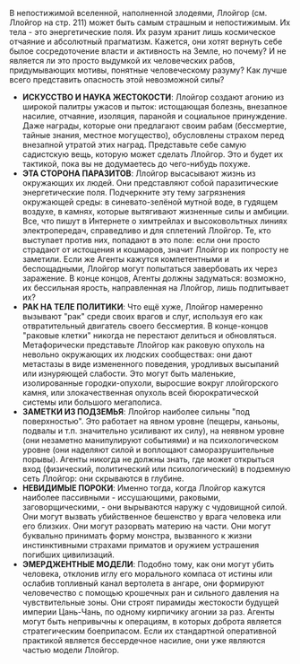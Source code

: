 В непостижимой вселенной, наполненной злодеями, Ллойгор (см. Ллойгор на стр. 211) может быть самым страшным и непостижимым. Их тела - это энергетические поля. Их разум хранит лишь космическое отчаяние и абсолютный прагматизм. Кажется, они хотят вернуть себе былое сосредоточение власти и активность на Земле, но почему? И не является ли это просто выдумкой их человеческих рабов, придумывающих мотивы, понятные человеческому разуму? Как лучше всего представить опасность этой невозможной силы?

- **ИСКУССТВО И НАУКА ЖЕСТОКОСТИ**: Ллойгор создают агонию из широкой палитры ужасов и пыток: истощающая болезнь, внезапное насилие, отчаяние, изоляция, паранойя и социальное принуждение. Даже награды, которые они предлагают своим рабам (бессмертие, тайные знания, местное могущество), обусловлены страхом перед внезапной утратой этих наград. Представьте себе самую садистскую вещь, которую может сделать Ллойгор. Это и будет их тактикой, пока вы не додумаетесь до чего-нибудь похуже.
- **ЭТА СТОРОНА ПАРАЗИТОВ**: Ллойгор высасывают жизнь из окружающих их людей. Они представляют собой паразитические энергетические поля. Подчеркните эту тему загрязнения окружающей среды: в синевато-зелёной мутной воде, в гудящем воздухе, в камнях, которые вытягивают жизненные силы и амбиции. Все, что пишут в Интернете о химтрейлах и высоковольтных линиях электропередач, справедливо и для сплетений Ллойгор. Те, кто выступает против них, попадают в это поле: если они просто страдают от истощения и кошмаров, значит Ллойгор их попросту не заметили. Если же Агенты кажутся компетентными и беспощадными, Ллойгор могут попытаться завербовать их через заражение. В конце концов, Агенты должны задуматься: возможно, их бессильная ярость, направленная на Ллойгор, лишь подпитывает их?
- **РАК НА ТЕЛЕ ПОЛИТИКИ**: Что ещё хуже, Ллойгор намеренно вызывают "рак" среди своих врагов и слуг, используя его как отвратительный двигатель своего бессмертия. В конце-концов "раковые клетки" никогда не перестают делиться и обновляться. Метафорически представьте Ллойгор как раковую опухоль на невольно окружающих их людских сообществах: они дают метастазы в виде измененного поведения, уродливых высыпаний или изнуряющей слабости. Это могут быть маленькие, изолированные городки-опухоли, выросшие вокруг ллойгорского камня, или злокачественная опухоль всей бюрократической системы или большого мегаполиса.
- **ЗАМЕТКИ ИЗ ПОДЗЕМЬЯ**: Ллойгор наиболее сильны "под поверхностью". Это работает на явном уровне (пещеры, каньоны, подвалы и т.п. значительно усиливают их силу), на неявном уровне (они незаметно манипулируют событиями) и на психологическом уровне (они наделяют силой и воплощают саморазрушительные порывы). Агенты никогда не должны знать, где может открыться вход (физический, политический или психологический) в подземную сеть Ллойгор: они скрываются в глубине.
- **НЕВИДИМЫЕ ПОРОКИ**: Именно тогда, когда Ллойгор кажутся наиболее пассивными - иссушающими, раковыми, заговорщическими, - они вырываются наружу с чудовищной силой. Они могут вызвать убийственное бешенство у врага человека или его близких. Они могут разорвать материю на части. Они могут буквально принимать форму монстра, вызванного к жизни инстинктивными страхами приматов и оружием устрашения погибших цивилизаций.
- **ЭМЕРДЖЕНТНЫЕ МОДЕЛИ**: Подобно тому, как они могут убить человека, отклонив иглу его морального компаса от истины или ослабив топливный канал вертолета в ангаре, они формируют человечество с помощью крошечных ран и сильного давления на чувствительные зоны. Они строят пирамиды жестокости будущей империи Цань-Чань, по одному кирпичику агонии за раз. Агенты могут быть непривычны к операциям, в которых доброта является стратегическим боеприпасом. Если их стандартной оперативной практикой является бессердечное насилие, они уже являются частью модели Ллойгор.
